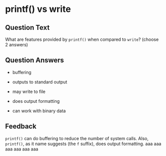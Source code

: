 # printf() vs write

## Question Text

What are features provided by `printf()` when compared to `write`? (choose 2 answers)

## Question Answers

+ buffering

- outputs to standard output

- may write to file

+ does output formatting

- can work with binary data

## Feedback

`printf()` can do buffering to reduce the number of system calls.
Also, `printf()`, as it name suggests (the `f` suffix), does output formatting.
aaa
aaa
aaa
aaa
aaa
aaa
